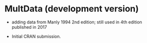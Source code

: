 # MultData (development version)

- adding data from Manly 1994 2nd edition; still used in 4th edition published in 2017

* Initial CRAN submission.
